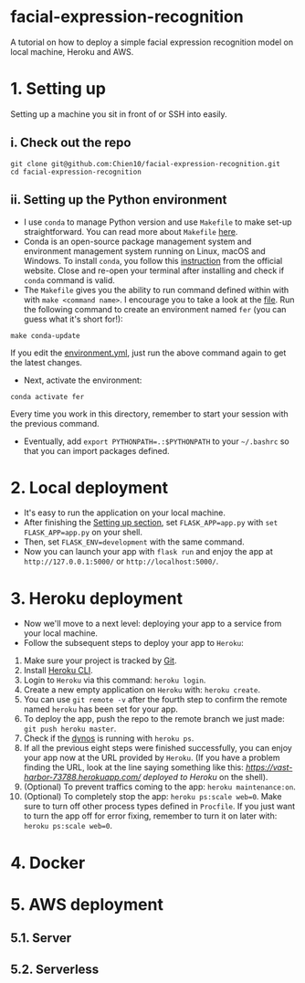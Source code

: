 # facial-expression-recognition
A tutorial on how to deploy a simple facial expression recognition model on local machine, Heroku and AWS.

# 1. Setting up
Setting up a machine you sit in front of or SSH into easily.

## i. Check out the repo
```
git clone git@github.com:Chien10/facial-expression-recognition.git
cd facial-expression-recognition
```

## ii. Setting up the Python environment
- I use `conda` to manage Python version and use `Makefile` to make set-up straightforward. You can read more about `Makefile` [here](https://madewithml.com/courses/mlops/makefile/).  
- Conda is an open-source package management system and environment management system running on Linux, macOS and Windows. To install `conda`, you follow this [instruction](https://conda.io/projects/conda/en/latest/user-guide/install/) from the official website. Close and re-open your terminal after installing and check if `conda` command is valid.  
- The `Makefile` gives you the ability to run command defined within with with `make <command name>`. I encourage you to take a look at the [file](https://github.com/Chien10/facial-expression-recognition.git/Makefile). Run the following command to create an environment named `fer` (you can guess what it's short for!):
```
make conda-update
```
If you edit the [environment.yml](https://github.com/Chien10/facial-expression-recognition.git/environment.yml), just run the above command again to get the latest changes.  
- Next, activate the environment:
```
conda activate fer
```
Every time you work in this directory, remember to start your session with the previous command.  
- Eventually, add `export PYTHONPATH=.:$PYTHONPATH` to your `~/.bashrc` so that you can import packages defined.

# 2. Local deployment
- It's easy to run the application on your local machine.
- After finishing the [Setting up section](#1.-Sectting-up), set `FLASK_APP=app.py` with `set FLASK_APP=app.py` on your shell.
- Then, set `FLASK_ENV=development` with the same command.
- Now you can launch your app with `flask run` and enjoy the app at `http://127.0.0.1:5000/` or `http://localhost:5000/`.

# 3. Heroku deployment
- Now we'll move to a next level: deploying your app to a service from your local machine.
- Follow the subsequent steps to deploy your app to `Heroku`:
1. Make sure your project is tracked by [Git](https://git-scm.com/).
2. Install [Heroku CLI](https://devcenter.heroku.com/articles/heroku-cli).
3. Login to `Heroku` via this command: `heroku login`.
4. Create a new empty application on `Heroku` with: `heroku create`.
5. You can use `git remote -v` after the fourth step to confirm the remote named `heroku` has been set for your app.
6. To deploy the app, push the repo to the remote branch we just made: `git push heroku master`.
7. Check if the [dynos](https://www.heroku.com/dynos) is running with `heroku ps`.
8. If all the previous eight steps were finished successfully, you can enjoy your app now at the URL provided by `Heroku`. (If you have a problem finding the URL, look at the line saying something like this: *https://vast-harbor-73788.herokuapp.com/ deployed to Heroku* on the shell).
9. (Optional) To prevent traffics coming to the app: `heroku maintenance:on`.
10. (Optional) To completely stop the app: `heroku ps:scale web=0`. Make sure to turn off other process types defined in `Procfile`. If you just want to turn the app off for error fixing, remember to turn it on later with: `heroku ps:scale web=0`.

# 4. Docker


# 5. AWS deployment
## 5.1. Server

## 5.2. Serverless
